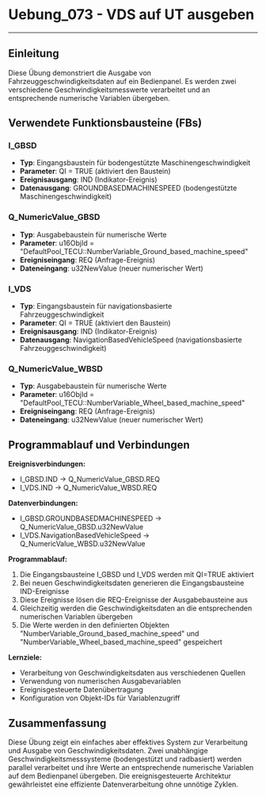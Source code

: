 # Uebung_073 - VDS auf UT ausgeben

* * * * * * * * * *

## Einleitung
Diese Übung demonstriert die Ausgabe von Fahrzeuggeschwindigkeitsdaten auf ein Bedienpanel. Es werden zwei verschiedene Geschwindigkeitsmesswerte verarbeitet und an entsprechende numerische Variablen übergeben.

## Verwendete Funktionsbausteine (FBs)

### I_GBSD
- **Typ**: Eingangsbaustein für bodengestützte Maschinengeschwindigkeit
- **Parameter**: QI = TRUE (aktiviert den Baustein)
- **Ereignisausgang**: IND (Indikator-Ereignis)
- **Datenausgang**: GROUNDBASEDMACHINESPEED (bodengestützte Maschinengeschwindigkeit)

### Q_NumericValue_GBSD
- **Typ**: Ausgabebaustein für numerische Werte
- **Parameter**: u16ObjId = "DefaultPool_TECU::NumberVariable_Ground_based_machine_speed"
- **Ereigniseingang**: REQ (Anfrage-Ereignis)
- **Dateneingang**: u32NewValue (neuer numerischer Wert)

### I_VDS
- **Typ**: Eingangsbaustein für navigationsbasierte Fahrzeuggeschwindigkeit
- **Parameter**: QI = TRUE (aktiviert den Baustein)
- **Ereignisausgang**: IND (Indikator-Ereignis)
- **Datenausgang**: NavigationBasedVehicleSpeed (navigationsbasierte Fahrzeuggeschwindigkeit)

### Q_NumericValue_WBSD
- **Typ**: Ausgabebaustein für numerische Werte
- **Parameter**: u16ObjId = "DefaultPool_TECU::NumberVariable_Wheel_based_machine_speed"
- **Ereigniseingang**: REQ (Anfrage-Ereignis)
- **Dateneingang**: u32NewValue (neuer numerischer Wert)

## Programmablauf und Verbindungen

**Ereignisverbindungen:**
- I_GBSD.IND → Q_NumericValue_GBSD.REQ
- I_VDS.IND → Q_NumericValue_WBSD.REQ

**Datenverbindungen:**
- I_GBSD.GROUNDBASEDMACHINESPEED → Q_NumericValue_GBSD.u32NewValue
- I_VDS.NavigationBasedVehicleSpeed → Q_NumericValue_WBSD.u32NewValue

**Programmablauf:**
1. Die Eingangsbausteine I_GBSD und I_VDS werden mit QI=TRUE aktiviert
2. Bei neuen Geschwindigkeitsdaten generieren die Eingangsbausteine IND-Ereignisse
3. Diese Ereignisse lösen die REQ-Ereignisse der Ausgabebausteine aus
4. Gleichzeitig werden die Geschwindigkeitsdaten an die entsprechenden numerischen Variablen übergeben
5. Die Werte werden in den definierten Objekten "NumberVariable_Ground_based_machine_speed" und "NumberVariable_Wheel_based_machine_speed" gespeichert

**Lernziele:**
- Verarbeitung von Geschwindigkeitsdaten aus verschiedenen Quellen
- Verwendung von numerischen Ausgabevariablen
- Ereignisgesteuerte Datenübertragung
- Konfiguration von Objekt-IDs für Variablenzugriff

## Zusammenfassung
Diese Übung zeigt ein einfaches aber effektives System zur Verarbeitung und Ausgabe von Geschwindigkeitsdaten. Zwei unabhängige Geschwindigkeitsmesssysteme (bodengestützt und radbasiert) werden parallel verarbeitet und ihre Werte an entsprechende numerische Variablen auf dem Bedienpanel übergeben. Die ereignisgesteuerte Architektur gewährleistet eine effiziente Datenverarbeitung ohne unnötige Zyklen.